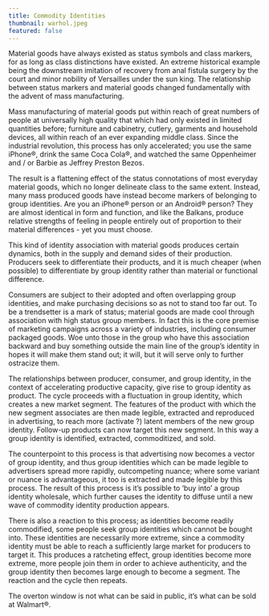 ```yaml
---
title: Commodity Identities
thumbnail: warhol.jpeg
featured: false
---
```


Material goods have always existed as status symbols and class markers, for as long as class distinctions have existed. An extreme historical example being the downstream imitation of recovery from anal fistula surgery by the court and minor nobility of Versailles under the sun king. The relationship between status markers and material goods changed fundamentally with the advent of mass manufacturing.

Mass manufacturing of material goods put within reach of great numbers of people at universally high quality that which had only existed in limited quantities before; furniture and cabinetry, cutlery, garments and household devices, all within reach of an ever expanding middle class. Since the industrial revolution, this process has only accelerated; you use the same iPhone®, drink the same Coca Cola®, and watched the same Oppenheimer and / or Barbie as Jeffrey Preston Bezos.

The result is a flattening effect of the status connotations of most everyday material goods, which no longer delineate class to the same extent. Instead, many mass produced goods have instead become markers of belonging to group identities. Are you an iPhone® person or an Android® person? They are almost identical in form and function, and like the Balkans, produce relative strengths of feeling in people entirely out of proportion to their material differences - yet you must choose.

This kind of identity association with material goods produces certain dynamics, both in the supply and demand sides of their production. Producers seek to differentiate their products, and it is much cheaper (when possible) to differentiate by group identity rather than material or functional difference.

Consumers are subject to their adopted and often overlapping group identities, and make purchasing decisions so as not to stand too far out. To be a trendsetter is a mark of status; material goods are made cool through association with high status group members. In fact this is the core premise of marketing campaigns across a variety of industries, including consumer packaged goods. Woe unto those in the group who have this association backward and buy something outside the main line of the group’s identity in hopes it will make them stand out; it will, but it will serve only to further ostracize them.

The relationships between producer, consumer, and group identity, in the context of accelerating productive capacity, give rise to group identity as product. The cycle proceeds with a fluctuation in group identity, which creates a new market segment. The features of the product with which the new segment associates are then made legible, extracted and reproduced in advertising, to reach more (activate ?) latent members of the new group identity. Follow-up products can now target this new segment. In this way a group identity is identified, extracted, commoditized, and sold.

The counterpoint to this process is that advertising now becomes a vector of group identity, and thus group identities which can be made legible to advertisers spread more rapidly, outcompeting nuance; where some variant or nuance is advantageous, it too is extracted and made legible by this process. The result of this process is it’s possible to ‘buy into’ a group identity wholesale, which further causes the identity to diffuse until a new wave of commodity identity production appears.

There is also a reaction to this process; as identities become readily commodified, some people seek group identities which cannot be bought into. These identities are necessarily more extreme, since a commodity identity must be able to reach a sufficiently large market for producers to target it. This produces a ratcheting effect, group identities become more extreme, more people join them in order to achieve authenticity, and the group identity then becomes large enough to become a segment. The reaction and the cycle then repeats.

The overton window is not what can be said in public, it’s what can be sold at Walmart®.
